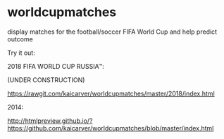 worldcupmatches
===============

display matches for the football/soccer FIFA World Cup and help predict outcome

Try it out:

2018 FIFA WORLD CUP RUSSIA™:

(UNDER CONSTRUCTION)

https://rawgit.com/kaicarver/worldcupmatches/master/2018/index.html

2014:

http://htmlpreview.github.io/?https://github.com/kaicarver/worldcupmatches/blob/master/index.html
